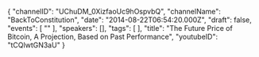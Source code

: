{
    "channelID": "UChuDM_0XizfaoUc9hOspvbQ",
    "channelName": "BackToConstitution",
    "date": "2014-08-22T06:54:20.000Z",
    "draft": false,
    "events": [
        ""
    ],
    "speakers": [],
    "tags": [
    ],
    "title": "The Future Price of Bitcoin, A Projection, Based on Past Performance",
    "youtubeID": "tCQlwtGN3aU"
}
